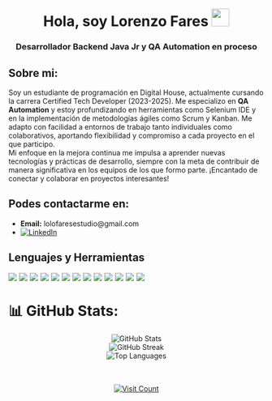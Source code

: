 <h1 align="center"><b>Hola, soy Lorenzo Fares </b><img src="https://media.giphy.com/media/hvRJCLFzcasrR4ia7z/giphy.gif" width="35"></h1>
<h3 align="center">Desarrollador Backend Java Jr y QA Automation en proceso</h3>

<h2>Sobre mi:</h2>
Soy un estudiante de programación en Digital House, actualmente cursando la carrera Certified Tech Developer (2023-2025). Me especializo en <b>QA Automation</b> y estoy profundizando en herramientas como Selenium IDE y en la implementación de metodologías ágiles como Scrum y Kanban. Me adapto con facilidad a entornos de trabajo tanto individuales como colaborativos, aportando flexibilidad y compromiso a cada proyecto en el que participo.<br>Mi enfoque en la mejora continua me impulsa a aprender nuevas tecnologías y prácticas de desarrollo, siempre con la meta de contribuir de manera significativa en los equipos de los que formo parte. ¡Encantado de conectar y colaborar en proyectos interesantes! 


<h2>Podes contactarme en:</h2>
<ul>
  <li><b>Email:</b> lolofaresestudio@gmail.com</li>
<li>
  <a href="https://linkedin.com/in/lorenzofares" target="_blank">
    <img src="https://img.shields.io/badge/LinkedIn-%230077B5.svg?logo=linkedin&logoColor=white" alt="LinkedIn"/>
  </a>
</li>

</ul>


<h2>Lenguajes y Herramientas</h2>
<div style="display: flex; gap: 5px; flex-wrap: wrap;">
    <img src="https://img.shields.io/badge/css3-%231572B6.svg?style=for-the-badge&logo=css3&logoColor=white"></img>
    <img src="https://img.shields.io/badge/javascript-%23323330.svg?style=for-the-badge&logo=javascript&logoColor=%23F7DF1E"></img>
    <img src="https://img.shields.io/badge/java-%23ED8B00.svg?style=for-the-badge&logo=openjdk&logoColor=white"></img>
    <img src="https://img.shields.io/badge/html5-%23E34F26.svg?style=for-the-badge&logo=html5&logoColor=white"></img>
    <img src="https://img.shields.io/badge/react-%2320232a.svg?style=for-the-badge&logo=react&logoColor=%2361DAFB"></img>
    <img src="https://img.shields.io/badge/AWS-%23FF9900.svg?style=for-the-badge&logo=amazon-aws&logoColor=white"></img>
    <img src="https://img.shields.io/badge/mysql-4479A1.svg?style=for-the-badge&logo=mysql&logoColor=white"></img>
    <img src="https://img.shields.io/badge/spring-%236DB33F.svg?style=for-the-badge&logo=spring&logoColor=white"></img>
    <img src="https://img.shields.io/badge/figma-%23F24E1E.svg?style=for-the-badge&logo=figma&logoColor=white"></img>
    <img src="https://img.shields.io/badge/bootstrap-%238511FA.svg?style=for-the-badge&logo=bootstrap&logoColor=white"></img>
    <img src="https://img.shields.io/badge/git-%23F05033.svg?style=for-the-badge&logo=git&logoColor=white"></img>
    <img src="https://img.shields.io/badge/Postman-FF6C37?style=for-the-badge&logo=postman&logoColor=white"></img>
    <img src="https://img.shields.io/badge/MongoDB-%234ea94b.svg?style=for-the-badge&logo=mongodb&logoColor=white"></img>
</div>


# 📊 GitHub Stats:
<div align="center">
  
  ![GitHub Stats](https://github-readme-stats.vercel.app/api?username=lorenzofares&theme=dark&hide_border=true&include_all_commits=false&count_private=false)<br/>
  ![GitHub Streak](https://github-readme-streak-stats.herokuapp.com/?user=lorenzofares&theme=dark&hide_border=true)<br/>
  ![Top Languages](https://github-readme-stats.vercel.app/api/top-langs/?username=lorenzofares&theme=dark&hide_border=true&include_all_commits=false&count_private=false&layout=compact)
  
  <br/><br/>
  [![Visit Count](https://visitcount.itsvg.in/api?id=lorenzofares&icon=0&color=1)](https://visitcount.itsvg.in)

</div>




<!-- Proudly created with GPRM ( https://gprm.itsvg.in ) -->
